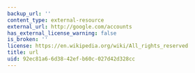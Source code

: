 ```yaml
---
backup_url: ''
content_type: external-resource
external_url: http://google.com/accounts
has_external_license_warning: false
is_broken: ''
license: https://en.wikipedia.org/wiki/All_rights_reserved
title: url
uid: 92ec81a6-6d38-42ef-b60c-027d42d328cc
---
```

